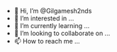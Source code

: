- 👋 Hi, I’m @Gilgamesh2nds
- 👀 I’m interested in ...
- 🌱 I’m currently learning ...
- 💞️ I’m looking to collaborate on ...
- 📫 How to reach me ...

<!---
Gilgamesh2nds/Gilgamesh2nds is a ✨ special ✨ repository because its `README.md` (this file) appears on your GitHub profile.
You can click the Preview link to take a look at your changes.
--->
